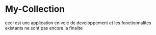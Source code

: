 # My-Collection
ceci est une application en voie de developpement et les fonctionnalites existants ne sont pas encore la finalite

